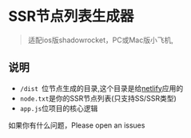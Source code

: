 # SSR节点列表生成器
> 适配ios版shadowrocket，PC或Mac版小飞机,

## 说明
- `/dist `位节点生成的目录,这个目录是给[netlify](https://app.netlify.com/)应用的
- `node.txt`是你的SSR节点列表(只支持SS/SSR类型)
- `app.js`位项目的核心逻辑

如果你有什么问题，Please open an issues


